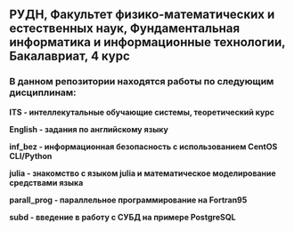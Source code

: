 ## РУДН, Факультет физико-математических и естественных наук, Фундаментальная информатика и информационные технологии, Бакалавриат, 4 курс
### В данном репозитории находятся работы по следующим дисциплинам:
**ITS - интеллекутальные обучающие системы, теоретический курс**

**English - задания по английскому языку**

**inf_bez - информационная безопасность с использованием CentOS CLI/Python**

**julia - знакомство с языком julia и математическое моделирование средствами языка**

**parall_prog - параллельное программирование на Fortran95**

**subd - введение в работу с СУБД на примере PostgreSQL**